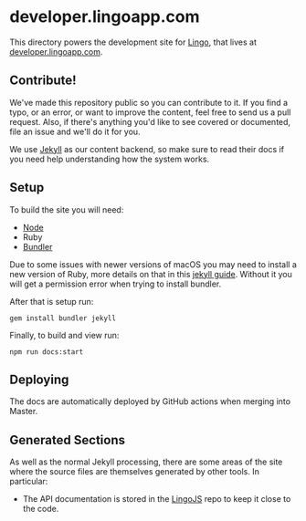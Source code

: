 # developer.lingoapp.com

This directory powers the development site for [Lingo](http://lingoapp.com), that lives at [developer.lingoapp.com](http://developer.lingoapp.com).

## Contribute!

We've made this repository public so you can contribute to it. If you find a typo, or an error, or want to improve the content, feel free to send us a pull request. Also, if there's anything you'd like to see covered or documented, file an issue and we'll do it for you.

We use [Jekyll](http://jekyllrb.com) as our content backend, so make sure to read their docs if you need help understanding how the system works.

## Setup

To build the site you will need:

- [Node](https://nodejs.org/en/)
- Ruby
- [Bundler](http://bundler.io)

Due to some issues with newer versions of macOS you may need to install a new version of Ruby, more details on that in this [jekyll guide](https://jekyllrb.com/docs/installation/macos/#set-up-ruby). Without it you will get a permission error when trying to install bundler.

After that is setup run:

```
gem install bundler jekyll
```

Finally, to build and view run:

```
npm run docs:start
```

## Deploying

The docs are automatically deployed by GitHub actions when merging into Master.

## Generated Sections

As well as the normal Jekyll processing, there are some areas of the site where the source files are themselves generated by other tools. In particular:

- The API documentation is stored in the [LingoJS](https://github.com/TheNounProject/LingoJS) repo to keep it close to the code.
